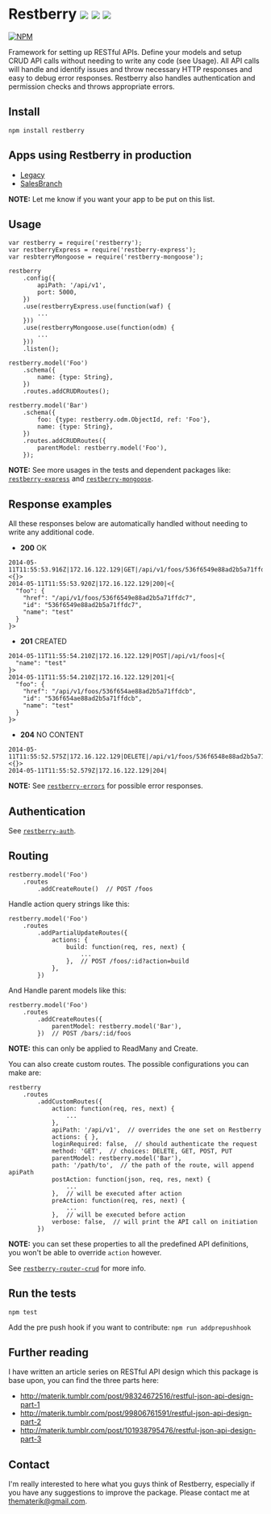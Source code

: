Restberry [![](https://img.shields.io/npm/v/restberry.svg)](https://www.npmjs.com/package/restberry) [![](https://img.shields.io/npm/dm/restberry.svg)](https://www.npmjs.com/package/restberry) [![](https://travis-ci.org/materik/restberry.svg)](https://travis-ci.org/materik/restberry)
=========

[![NPM](https://nodei.co/npm/restberry.png?downloads=true)](https://nodei.co/npm/restberry/)

Framework for setting up RESTful APIs. Define your models and setup CRUD API
calls without needing to write any code (see Usage). All API calls will handle
and identify issues and throw necessary HTTP responses and easy to debug error
responses. Restberry also handles authentication and permission checks and
throws appropriate errors.

## Install

```
npm install restberry
```

## Apps using Restberry in production

* [Legacy](http://thelegacy.io)
* [SalesBranch](http://sales-branch.com)

**NOTE:** Let me know if you want your app to be put on this list.

## Usage

```
var restberry = require('restberry');
var restberryExpress = require('restberry-express');
var resbterryMongoose = require('restberry-mongoose');

restberry
    .config({
        apiPath: '/api/v1',
        port: 5000,
    })
    .use(restberryExpress.use(function(waf) {
        ...
    }))
    .use(restberryMongoose.use(function(odm) {
        ...
    }))
    .listen();

restberry.model('Foo')
    .schema({
        name: {type: String},
    })
    .routes.addCRUDRoutes();

restberry.model('Bar')
    .schema({
        foo: {type: restberry.odm.ObjectId, ref: 'Foo'},
        name: {type: String},
    })
    .routes.addCRUDRoutes({
        parentModel: restberry.model('Foo'),
    });

```

**NOTE:** See more usages in the tests and dependent packages like:
[`restberry-express`](https://github.com/materik/restberry-express) and [`restberry-mongoose`](https://github.com/materik/restberry-mongoose).

## Response examples

All these responses below are automatically handled without needing to write any
additional code.

* **200** OK
```
2014-05-11T11:55:53.916Z|172.16.122.129|GET|/api/v1/foos/536f6549e88ad2b5a71ffdc6|<{}>
2014-05-11T11:55:53.920Z|172.16.122.129|200|<{
  "foo": {
    "href": "/api/v1/foos/536f6549e88ad2b5a71ffdc7",
    "id": "536f6549e88ad2b5a71ffdc7",
    "name": "test"
  }
}>
```

* **201** CREATED
```
2014-05-11T11:55:54.210Z|172.16.122.129|POST|/api/v1/foos|<{
  "name": "test"
}>
2014-05-11T11:55:54.210Z|172.16.122.129|201|<{
  "foo": {
    "href": "/api/v1/foos/536f654ae88ad2b5a71ffdcb",
    "id": "536f654ae88ad2b5a71ffdcb",
    "name": "test"
  }
}>
```

* **204** NO CONTENT
```
2014-05-11T11:55:52.575Z|172.16.122.129|DELETE|/api/v1/foos/536f6548e88ad2b5a71ffdb7|<{}>
2014-05-11T11:55:52.579Z|172.16.122.129|204|
```

**NOTE:** See [`restberry-errors`](https://github.com/materik/restberry-errors) for possible error responses.

## Authentication

See [`restberry-auth`](https://github.com/materik/restberry-auth).

## Routing

```
restberry.model('Foo')
    .routes
        .addCreateRoute()  // POST /foos
```

Handle action query strings like this:

```
restberry.model('Foo')
    .routes
        .addPartialUpdateRoutes({
            actions: {
                build: function(req, res, next) {
                    ...
                },  // POST /foos/:id?action=build
            },
        })
```

And Handle parent models like this:

```
restberry.model('Foo')
    .routes
        .addCreateRoutes({
            parentModel: restberry.model('Bar'),
        })  // POST /bars/:id/foos
```

**NOTE:** this can only be applied to ReadMany and Create.

You can also create custom routes. The possible configurations you can make are:

```
restberry
    .routes
        .addCustomRoutes({
            action: function(req, res, next) {
                ...
            },
            apiPath: '/api/v1',  // overrides the one set on Restberry
            actions: { },
            loginRequired: false,  // should authenticate the request
            method: 'GET',  // choices: DELETE, GET, POST, PUT
            parentModel: restberry.model('Bar'),
            path: '/path/to',  // the path of the route, will append apiPath
            postAction: function(json, req, res, next) {
                ...
            },  // will be executed after action
            preAction: function(req, res, next) {
                ...
            },  // will be executed before action
            verbose: false,  // will print the API call on initiation
        })
```

**NOTE:** you can set these properties to all the predefined API definitions,
you won't be able to override `action` however.

See [`restberry-router-crud`](https://github.com/materik/restberry-router-crud) for more info.

## Run the tests

```
npm test
```

Add the pre push hook if you want to contribute:
``
npm run addprepushhook
``

## Further reading

I have written an article series on RESTful API design which this package is base upon, you can find the three parts here:

- http://materik.tumblr.com/post/98324672516/restful-json-api-design-part-1
- http://materik.tumblr.com/post/99806761591/restful-json-api-design-part-2
- http://materik.tumblr.com/post/101938795476/restful-json-api-design-part-3

## Contact

I'm really interested to here what you guys think of Restberry, especially if
you have any suggestions to improve the package. Please contact me at
thematerik@gmail.com.
